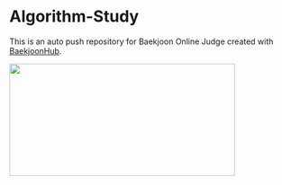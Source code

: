 # Algorithm-Study
This is an auto push repository for Baekjoon Online Judge created with [BaekjoonHub](https://github.com/BaekjoonHub/BaekjoonHub).

<img height="200em" width="400px" src="http://mazassumnida.wtf/api/generate_badge?boj=leej000603" />
